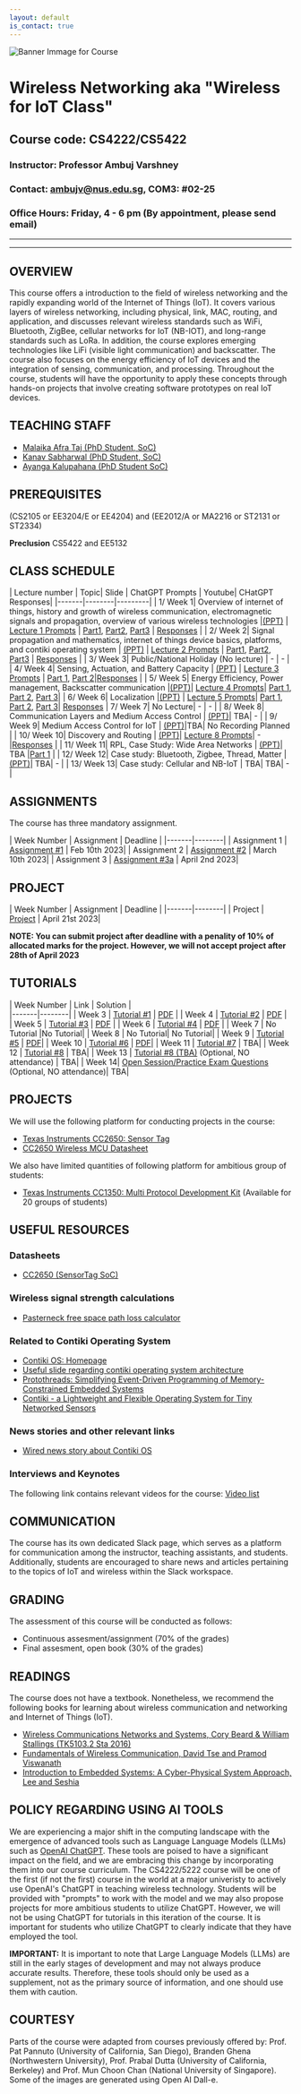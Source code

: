 ```yaml
---
layout: default
is_contact: true
---
```


![Banner Immage for Course](cs4222_banner.png)  

# Wireless Networking aka "Wireless for IoT Class"
## Course code: CS4222/CS5422  
### Instructor: Professor Ambuj Varshney
### Contact: [ambujv@nus.edu.sg](mailto:ambujv@nus.edu.sg), COM3: #02-25     
### Office Hours: Friday, 4 - 6 pm (By appointment, please send email)
----
****

## OVERVIEW  
This course offers a introduction to the field of wireless networking and the rapidly expanding world of the Internet of Things (IoT). It covers various layers of wireless networking, including physical, link, MAC, routing, and application, and discusses relevant wireless standards such as WiFi, Bluetooth, ZigBee, cellular networks for IoT (NB-IOT), and long-range standards such as LoRa. In addition, the course explores emerging technologies like LiFi (visible light communication) and backscatter. The course also focuses on the energy efficiency of IoT devices and the integration of sensing, communication, and processing. Throughout the course, students will have the opportunity to apply these concepts through hands-on projects that involve creating software prototypes on real IoT devices.

## TEACHING STAFF

* [Malaika Afra Taj (PhD Student, SoC)](mailto:e0792477@u.nus.edu) 
* [Kanav Sabharwal (PhD Student, SoC)](mailto:kanav.sabharwal@u.nus.edu)  
* [Ayanga Kalupahana (PhD Student SoC)](mailto:e0508680@u.nus.edu)

## PREREQUISITES  

(CS2105 or EE3204/E or EE4204) and (EE2012/A or MA2216 or ST2131 or ST2334)

**Preclusion** 
CS5422 and EE5132


## CLASS SCHEDULE

| Lecture number | Topic| Slide | ChatGPT Prompts | Youtube|  CHatGPT Responses| 
|-------|--------|---------|
| 1/ Week 1| Overview of internet of things, history and growth of wireless communication, electromagnetic signals and propagation, overview of various wireless technologies |[(PPT)](https://ambuj.se/cs4222_lecture_1.pptx) | [Lecture 1 Prompts](https://weiserlab.github.io/ambuj/cs4222_chatgpt) | [Part1](https://youtu.be/s6nnDsU8yxI), [Part2](https://youtu.be/Yj2WYdin7ZU), [Part3](https://youtu.be/gXvLu4eyOrs) | [Responses](https://weiserlab.github.io/ambuj/cs4222_chatgpt_responses_1) |
| 2/ Week 2| Signal propagation and mathematics, internet of things device basics, platforms, and contiki operating system | [(PPT)](https://ambuj.se/CS4222_Lec2.pptx) | [Lecture 2 Prompts](https://weiserlab.github.io/ambuj/cs4222_chatgpt)  | [Part1](https://youtu.be/mn0X3YH2J4Y), [Part2](https://youtu.be/xoKHeCLtTNk), [Part3](https://youtu.be/lmX5EvpWUeE) | [Responses](https://weiserlab.github.io/ambuj/cs4222_chatgpt_responses_2) |
| 3/ Week 3| Public/National Holiday (No lecture) | - | - |
| 4/ Week 4| Sensing, Actuation, and Battery Capacity | [(PPT)](https://ambuj.se/CS4222_Lecture3.pptx) | [Lecture 3 Prompts](https://weiserlab.github.io/ambuj/cs4222_chatgpt) | [Part 1](https://youtu.be/zUsVG1AOxU8), [Part 2](https://youtu.be/49zlxpoQ8qQ)|[Responses](https://weiserlab.github.io/ambuj/cs4222_chatgpt_responses_3) |
| 5/ Week 5| Energy Efficiency, Power management, Backscatter communication |[(PPT)](https://ambuj.se/CS4222_Lecture4.pptx)| [Lecture 4 Prompts](https://weiserlab.github.io/ambuj/cs4222_chatgpt)| [Part 1](https://youtu.be/sCfb8Zen2-A), [Part 2](https://youtu.be/ZCRBayq-x8g), [Part 3](https://youtu.be/zyWv1ZHxuxs)| 
| 6/ Week 6| Localization |[(PPT)](https://ambuj.se/CS4222_Lecture5.pptx) | [Lecture 5 Prompts](https://weiserlab.github.io/ambuj/cs4222_chatgpt)| [Part 1](https://youtu.be/O8-BpNKFxiw), [Part 2](https://youtu.be/G-G-0Q-SyHI), [Part 3](https://youtu.be/KXiS3vq7OEA)| [Responses](https://weiserlab.github.io/ambuj/cs4222_chatgpt_responses_5)
| 7/ Week 7| No Lecture| - | - |
| 8/ Week 8| Communication Layers and Medium Access Control | [(PPT)](https://ambuj.se/CS4222_Lecture6.pptx)| TBA| - |
| 9/ Week 9| Medium Access Control for IoT | [(PPT)](https://ambuj.se/CS4222_LectureSeven.pptx)|TBA| No Recording Planned |
| 10/ Week 10| Discovery and Routing | [(PPT)](https://ambuj.se/CS4222_Lecture8.pptx)| [Lecture 8 Prompts](https://weiserlab.github.io/ambuj/cs4222_chatgpt)| - |[Responses](https://weiserlab.github.io/ambuj/cs4222_chatgpt_responses_8) |
| 11/ Week 11| RPL, Case Study: Wide Area Networks | [(PPT)](https://ambuj.se/CS4222_Lecture9.pptx)| TBA |[Part 1](https://youtu.be/ZjyBqS2lKLY) |
| 12/ Week 12| Case study: Bluetooth, Zigbee, Thread, Matter | [(PPT)](https://ambuj.se/CS4222_Lecture10.pptx)| TBA| - |
| 13/ Week 13| Case study: Cellular and NB-IoT | TBA| TBA| - |


## ASSIGNMENTS

The course has three mandatory assignment.

| Week Number  |  Assignment |  Deadline |
|-------|--------|
| Assignment 1 | [Assignment #1](https://weiserlab.github.io/ambuj/cs4222_assignment1) | Feb 10th 2023|
| Assignment 2 | [Assignment #2](https://weiserlab.github.io/ambuj/cs4222_assignment2) | March 10th 2023|
| Assignment 3 | [Assignment #3a](https://weiserlab.github.io/ambuj/cs4222_assignment3a) | April 2nd 2023|


## PROJECT

| Week Number  |  Assignment |  Deadline |
|-------|--------|
| Project | [Project](https://weiserlab.github.io/ambuj/cs4222_project) | April 21st 2023|

**NOTE: You can submit project after deadline with a penality of 10% of allocated marks for the project. However, we will not accept project after 28th of April 2023**

## TUTORIALS

| Week Number  |  Link |  Solution |  
|-------|--------|
| Week 3 | [Tutorial #1](https://weiserlab.github.io/ambuj/cs4222_tutorial1) | [PDF](https://ambuj.se/cs4222_tutorial_sol1.pdf) |
| Week 4 | [Tutorial #2](https://weiserlab.github.io/ambuj/cs4222_tutorial2) | [PDF](https://ambuj.se/cs4222_tutorial2_sol.pdf) |
| Week 5 | [Tutorial #3](https://weiserlab.github.io/ambuj/cs4222_tutorial3) | [PDF](https://ambuj.se/cs4222_sol_3.pdf) |
| Week 6 | [Tutorial #4](https://weiserlab.github.io/ambuj/cs4222_tutorial4) | [PDF](https://ambuj.se/cs4222_tutorial_wk6sol.pdf) |
| Week 7 | No Tutorial |No Tutorial|
| Week 8 | No Tutorial| No Tutorial|
| Week 9 | [Tutorial #5](https://weiserlab.github.io/ambuj/cs4222_tutorial5) | [PDF](https://ambuj.se/tut_week9.pdf)|
| Week 10 | [Tutorial #6](https://weiserlab.github.io/ambuj/cs4222_tutorial6) | [PDF](https://ambuj.se/tut_week10.pdf)|
| Week 11 | [Tutorial #7](https://weiserlab.github.io/ambuj/cs4222_tutorial7) | TBA|
| Week 12 | [Tutorial #8](https://weiserlab.github.io/ambuj/cs4222_tutorial8) | TBA|
| Week 13 | [Tutorial #8 (TBA)](https://weiserlab.github.io/ambuj/cs4222_tutorial9) (Optional,  NO attendance) | TBA|
| Week 14| [Open Session/Practice Exam Questions]() (Optional, NO attendance)| TBA|


## PROJECTS

We will use the following platform for conducting projects in the course:

* [Texas Instruments CC2650: Sensor Tag](https://www.ti.com/tool/TIDC-CC2650STK-SENSORTAG) 
* [CC2650 Wireless MCU Datasheet](https://ti.com/lit/ds/symlink/cc2650.pdf)

We also have limited quantities of following platform for ambitious group of students:

* [Texas Instruments CC1350: Multi Protocol Development Kit](https://www.ti.com/tool/CC1350STK) (Available for 20 groups of students)


## USEFUL RESOURCES

### Datasheets

* [CC2650 (SensorTag SoC)](https://www.ti.com/lit/ds/symlink/cc2650.pdf)

### Wireless signal strength calculations

* [Pasterneck free space path loss calculator](https://www.pasternack.com/t-calculator-fspl.aspx)
### Related to Contiki Operating System

* [Contiki OS: Homepage](http://contiki-os.org)
* [Useful slide regarding contiki operating system architecture](https://courses.cs.washington.edu/courses/cse466/11au/calendar/Contiki.pdf)
* [Protothreads: Simplifying Event-Driven Programming of Memory-Constrained Embedded Systems](http://dunkels.com/adam/dunkels06protothreads.pdf)
* [Contiki - a Lightweight and Flexible Operating System for Tiny Networked Sensors](http://compilers.cs.ucla.edu/emsoft05/DunkelsGronvallVoigt04.pdf)

### News stories and other relevant links

* [Wired news story about Contiki OS](https://www.wired.com/2014/06/contiki/)

### Interviews and Keynotes

The following link contains relevant videos for the course: [Video list](https://weiserlab.github.io/ambuj/cs4222_videolist)

## COMMUNICATION
The course has its own dedicated Slack page, which serves as a platform for communication among the instructor, teaching assistants, and students. Additionally, students are encouraged to share news and articles pertaining to the topics of IoT and wireless within the Slack workspace.

## GRADING

The assessment of this course will be conducted as follows:

* Continuous assesment/assignment (70% of the grades)
* Final assesment, open book (30% of the grades)

## READINGS

The course does not have a textbook. Nonetheless, we recommend the following books for learning about wireless communication and networking and Internet of Things (IoT).

*  [Wireless Communications Networks and Systems, Cory Beard & William Stallings (TK5103.2 Sta 2016)](https://www.amazon.com/Wireless-Communication-Networks-Systems-Beard/dp/0133594173)
* [Fundamentals of Wireless Communication, David Tse and Pramod Viswanath](https://web.stanford.edu/~dntse/wireless_book.html)
* [Introduction to Embedded Systems: A Cyber-Physical System Approach, Lee and Seshia](https://ptolemy.berkeley.edu/books/leeseshia/)

## POLICY REGARDING USING AI TOOLS

We are experiencing a major shift in the computing landscape with the emergence of advanced tools such as Language Language Models (LLMs) such as [OpenAI ChatGPT](https://chat.openai.com/chat). These tools are poised to have a significant impact on the field, and we are embracing this change by incorporating them into our course curriculum. The CS4222/5222 course will be one of the first (if not the first) course in the world at a major univeristy to actively use OpenAI's ChatGPT in teaching wireless technology. Students will be provided with "prompts" to work with the model and we may also propose projects for more ambitious students to utilize ChatGPT. However, we will not be using ChatGPT for tutorials in this iteration of the course. It is important for students who utilize ChatGPT to clearly indicate that they have employed the tool.

**IMPORTANT:** It is important to note that Large Language Models (LLMs) are still in the early stages of development and may not always produce accurate results. Therefore, these tools should only be used as a supplement, not as the primary source of information, and one should use them with caution.

## COURTESY
Parts of the course were adapted from courses previously offered by: Prof. Pat Pannuto (University of California, San Diego), Branden Ghena (Northwestern University), Prof. Prabal Dutta (University of California, Berkeley) and Prof. Mun Choon Chan (National University of Singapore). Some of the images are generated using Open AI Dall-e.  